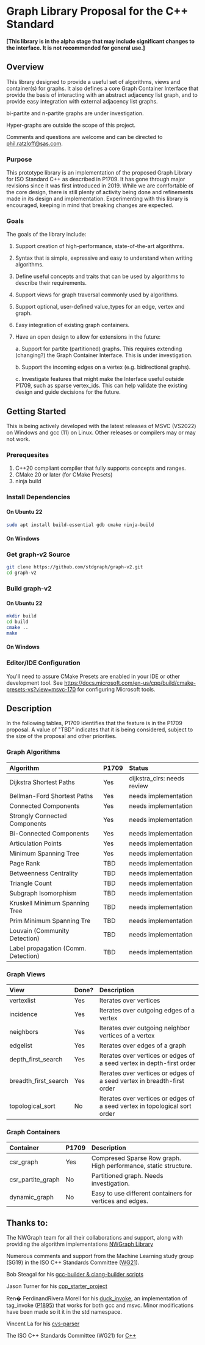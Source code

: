 # Graph Library Proposal for the C++ Standard

**[This library is in the alpha stage that may include significant changes to the interface. It is not recommended for general use.]**

## Overview
This library designed to provide a useful set of algorithms, views and container(s) for graphs. It also defines
a core Graph Container Interface that provide the basis of interacting with an abstract adjacency list graph, and 
to provide easy integration with external adjacency list graphs.

bi-partite and n-partite graphs are under investigation.

Hyper-graphs are outside the scope of this project.

Comments and questions are welcome and can be directed to phil.ratzloff@sas.com.

### Purpose
This prototype library is an implementation of the proposed Graph Library for ISO Standard C++ as described in P1709. 
It has gone through major revisions since it was first introduced in 2019. While we are comfortable of the core design, there is
still plenty of activity being done and refinements made in its design and implementation. Experimenting with this library is 
encouraged, keeping in mind that breaking changes are expected.

### Goals
The goals of the library include:
1. Support creation of high-performance, state-of-the-art algorithms.
2. Syntax that is simple, expressive and easy to understand when writing algorithms.
3. Define useful concepts and traits that can be used by algorithms to describe their requirements.
4. Support views for graph traversal commonly used by algorithms.
5. Support optional, user-defined value_types for an edge, vertex and graph.
5. Easy integration of existing graph containers.
6. Have an open design to allow for extensions in the future: 

   a. Support for partite (partitioned) graphs. This requires extending (changing?) the Graph Container Interface.
      This is under investigation.

   b. Support the incoming edges on a vertex (e.g. bidirectional graphs).

   c. Investigate features that might make the Interface useful outside P1709, such as sparse vertex_ids.
      This can help validate the existing design and guide decisions for the future.
   
## Getting Started
This is being actively developed with the latest releases of MSVC (VS2022) on Windows and gcc (11) on Linux. 
Other releases or compilers may or may not work.

### Prerequesites
1. C++20 compliant compiler that fully supports concepts and ranges.
2. CMake 20 or later (for CMake Presets)
3. ninja build

### Install Dependencies

#### On Ubuntu 22
```bash
sudo apt install build-essential gdb cmake ninja-build
```

#### On Windows

### Get graph-v2 Source
```bash
git clone https://github.com/stdgraph/graph-v2.git
cd graph-v2
```

### Build graph-v2
#### On Ubuntu 22
```bash
mkdir build
cd build
cmake ..
make
```

#### On Windows

### Editor/IDE Configuration
You'll need to assure CMake Presets are enabled in your IDE or other development tool. 
See https://docs.microsoft.com/en-us/cpp/build/cmake-presets-vs?view=msvc-170 for configuring Microsoft tools.

## Description
In the following tables, P1709 identifies that the feature is in the P1709 proposal. A value of "TBD" indicates that it
is being considered, subject to the size of the proposal and other priorities.

### Graph Algorithms

| Algorithm                       | P1709 | Status                                                                          | 
| :-------------------------------| :---- | :-------------------------------------------------------------------------------|
| Dijkstra Shortest Paths         | Yes   | dijkstra_clrs: needs review                                                     |
| Bellman-Ford Shortest Paths     | Yes   | needs implementation                                                            |
| Connected Components            | Yes   | needs implementation                                                            |
| Strongly Connected Components   | Yes   | needs implementation                                                            |
| Bi-Connected Components         | Yes   | needs implementation                                                            |
| Articulation Points             | Yes   | needs implementation                                                            |
| Minimum Spanning Tree           | Yes   | needs implementation                                                            |
| Page Rank                       | TBD   | needs implementation                                                            |
| Betweenness Centrality          | TBD   | needs implementation                                                            |
| Triangle Count                  | TBD   | needs implementation                                                            |
| Subgraph Isomorphism            | TBD   | needs implementation                                                            |
| Kruskell Minimum Spanning Tree  | TBD   | needs implementation                                                            |
| Prim Minimum Spanning Tre       | TBD   | needs implementation                                                            |
| Louvain (Community Detection)   | TBD   | needs implementation                                                            |
| Label propagation (Comm. Detection) | TBD   | needs implementation                                                        |


### Graph Views

| View                            | Done? | Description                                                                     | 
| :-------------------------------| :---- | :-------------------------------------------------------------------------------|
| vertexlist                      | Yes   | Iterates over vertices                                                          |
| incidence                       | Yes   | Iterates over outgoing edges of a vertex                                        |
| neighbors                       | Yes   | Iterates over outgoing neighbor vertices of a vertex                            |
| edgelist                        | Yes   | Iterates over edges of a graph                                                  |
| depth_first_search              | Yes   | Iterates over vertices or edges of a seed vertex in depth-first order           |
| breadth_first_search            | Yes   | Iterates over vertices or edges of a seed vertex in breadth-first order         |
| topological_sort                | No    | Iterates over vertices or edges of a seed vertex in topological sort order      |

### Graph Containers

| Container                       | P1709 | Description                                                                     | 
| :-------------------------------| :---- | :-------------------------------------------------------------------------------|
| csr_graph                       | Yes   | Compresed Sparse Row graph. High performance, static structure.                 |
| csr_partite_graph               | No    | Partitioned graph. Needs investigation.                                         |
| dynamic_graph                   | No    | Easy to use different containers for vertices and edges.                        |


## Thanks to:
The NWGraph team for all their collaborations and support, along with providing the algorithm implementations
[NWGraph Library](https://github.com/NWmath/NWgr)

Numerous comments and support from the Machine Learning study group (SG19) in the ISO C++ Standards
Committee ([WG21](https://isocpp.org/std/the-committee)).

Bob Steagal for his [gcc-builder & clang-builder scripts](https://github.com/BobSteagall)

Jason Turner for his [cpp_starter_project](https://github.com/lefticus/cpp_starter_project)

Ren� FerdinandRivera Morell for his [duck_invoke](https://github.com/bfgroup/duck_invoke), an implementation
of tag_invoke ([P1895](https://wg21.link/P1895)) that works for both gcc and msvc. Minor modifications have
been made so it it in the std namespace.

Vincent La for his [cvs-parser](https://github.com/vincentlaucsb/csv-parser)

The ISO C++ Standards Committee (WG21) for [C++](http://eel.is/c++draft/)
